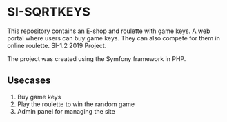 # SI-SQRTKEYS

This repository contains an E-shop and roulette with game keys. A web portal where users can buy game keys. They can also compete for them in online roulette.
SI-1.2 2019 Project. 

The project was created using the Symfony framework in PHP.

## Usecases
1. Buy game keys
2. Play the roulette to win the random game
3. Admin panel for managing the site

	
	
